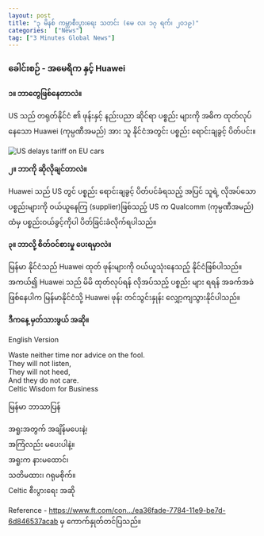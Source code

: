 ```yaml
---
layout: post
title: "၃ မိနစ် ကမ္ဘာစီးပွားရေး သတင်း (မေ လ၊ ၁၇ ရက်၊ ၂၀၁၉)"
categories:  ["News"]
tag: ["3 Minutes Global News"]
---
```


### ခေါင်းစဉ် - အမေရိက နှင့် Huawei

**၁။ ဘာတွေဖြစ်နေတာလဲ။**

US သည် တရုတ်နိုင်ငံ ၏ ဖုန်းနှင့် နည်းပညာ ဆိုင်ရာ ပစ္စည်း များကို အဓိက ထုတ်လုပ်နေသော Huawei (ကုမ္ပဏီအမည်) အား သူ နိုင်ငံအတွင်း  ပစ္စည်း ရောင်းချခွင့် ပိတ်ပင်း။
<!-- more -->

<img src="http://drive.google.com/uc?export=view&id=1EZwLYl1aDI5J8KCpdXJcNLPUn7IQQIay" alt="US delays tariff on EU cars">

**၂။ ဘာကို ဆိုလိုချင်တာလဲ။**

Huawei သည် US တွင် ပစ္စည်း ရောင်းချခွင့် ပိတ်ပင်ခံရသည့် အပြင် သူရဲ့ လိုအပ်သော ပစ္စည်းများကို ဝယ်ယူနေကြ (supplier)ဖြစ်သည့် US က Qualcomm (ကုမ္ပဏီအမည်) ထံမှ ပစ္စည်းဝယ်ခွင့်ကိုပါ ပိတ်ခြင်းခံလိုက်ရပါသည်။


**၃။ ဘာလို့ စိတ်ဝင်စားမှု ပေးရမှာလဲ။**

မြန်မာ နိုင်ငံသည် Huawei ထုတ် ဖုန်းများကို ဝယ်ယူသုံးနေသည့် နိုင်ငံဖြစ်ပါသည်။ အကယ်၍ Huawei  သည် မိမိ ထုတ်လုပ်ရန် လိုအပ်သည့် ပစ္စည်း များ ရရန် အခက်အခဲ ဖြစ်နေပါက မြန်မာနိုင်ငံသို့ Huawei ဖုန်း တင်သွင်းနှုန်း လျှော့ကျသွားနိုင်ပါသည်။


**ဒီကနေ့ မှတ်သားဖွယ် အဆို။**

English Version

Waste neither time nor advice on the fool.<br />
They will not listen,<br />
They will not heed,<br />
And they do not care.<br />
Celtic Wisdom for Business

မြန်မာ ဘာသာပြန်

အရူးအတွက် အချိန်မပေးနဲ့၊<br />
အကြံလည်း မပေးပါနဲ့။<br />
အရူးက နားမထောင်၊<br />
သတိမထား၊ ဂရုမစိုက်။<br />
Celtic စီးပွားရေး အဆို

Reference - https://www.ft.com/con…/ea36fade-7784-11e9-be7d-6d846537acab မှ ကောက်နှုတ်တင်ပြသည်။
